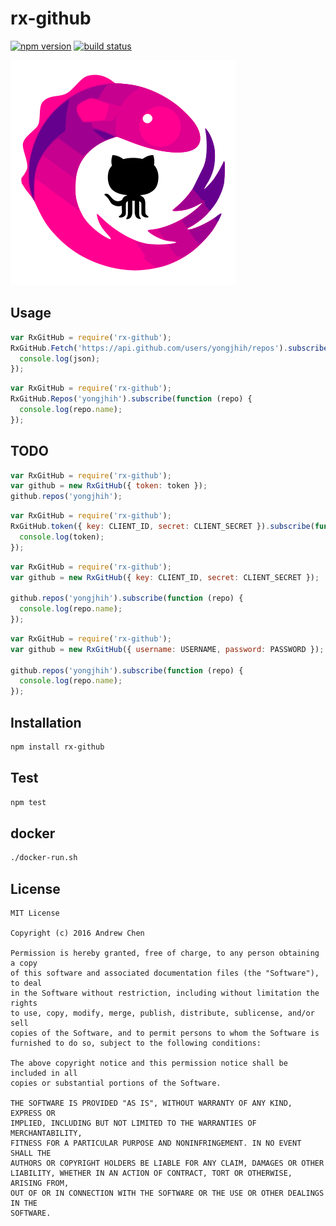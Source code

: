 # rx-github

[![npm version][npm-image]][npm-url]
[![build status][travis-image]][travis-url]
<!--[![coverage status][coveralls-image]][coveralls-url]-->

[npm-image]: https://img.shields.io/npm/v/rx-github.svg?style=flat-square
[npm-url]: https://www.npmjs.com/package/rx-github
[travis-image]: https://img.shields.io/travis/yongjhih/rx-github.svg?style=flat-square
[travis-url]: https://travis-ci.org/yongjhih/rx-github
[coveralls-image]: https://img.shields.io/coveralls/yongjhih/rx-github.svg?style=flat-square
[coveralls-url]: https://coveralls.io/r/yongjhih/rx-github

![](art/rx-github.png)

## Usage

```js
var RxGitHub = require('rx-github');
RxGitHub.Fetch('https://api.github.com/users/yongjhih/repos').subscribe(function (json) {
  console.log(json);
});
```

```js
var RxGitHub = require('rx-github');
RxGitHub.Repos('yongjhih').subscribe(function (repo) {
  console.log(repo.name);
});
```

## TODO

```js
var RxGitHub = require('rx-github');
var github = new RxGitHub({ token: token });
github.repos('yongjhih');
```

```js
var RxGitHub = require('rx-github');
RxGitHub.token({ key: CLIENT_ID, secret: CLIENT_SECRET }).subscribe(function (token) {
  console.log(token);
});
```

```js
var RxGitHub = require('rx-github');
var github = new RxGitHub({ key: CLIENT_ID, secret: CLIENT_SECRET });

github.repos('yongjhih').subscribe(function (repo) {
  console.log(repo.name);
});
```

```js
var RxGitHub = require('rx-github');
var github = new RxGitHub({ username: USERNAME, password: PASSWORD });

github.repos('yongjhih').subscribe(function (repo) {
  console.log(repo.name);
});
```

## Installation

```sh
npm install rx-github
```

## Test

```sh
npm test
```

## docker

```sh
./docker-run.sh
```

## License

```
MIT License

Copyright (c) 2016 Andrew Chen

Permission is hereby granted, free of charge, to any person obtaining a copy
of this software and associated documentation files (the "Software"), to deal
in the Software without restriction, including without limitation the rights
to use, copy, modify, merge, publish, distribute, sublicense, and/or sell
copies of the Software, and to permit persons to whom the Software is
furnished to do so, subject to the following conditions:

The above copyright notice and this permission notice shall be included in all
copies or substantial portions of the Software.

THE SOFTWARE IS PROVIDED "AS IS", WITHOUT WARRANTY OF ANY KIND, EXPRESS OR
IMPLIED, INCLUDING BUT NOT LIMITED TO THE WARRANTIES OF MERCHANTABILITY,
FITNESS FOR A PARTICULAR PURPOSE AND NONINFRINGEMENT. IN NO EVENT SHALL THE
AUTHORS OR COPYRIGHT HOLDERS BE LIABLE FOR ANY CLAIM, DAMAGES OR OTHER
LIABILITY, WHETHER IN AN ACTION OF CONTRACT, TORT OR OTHERWISE, ARISING FROM,
OUT OF OR IN CONNECTION WITH THE SOFTWARE OR THE USE OR OTHER DEALINGS IN THE
SOFTWARE.
```
